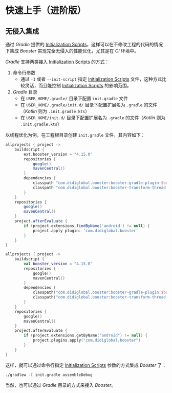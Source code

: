# 快速上手（进阶版）

## 无侵入集成

通过 *Gradle* 提供的 [Initialization Scripts](https://docs.gradle.org/current/userguide/init_scripts.html)，这样可以在不修改工程的代码的情况下集成 *Booster* 实现完全无侵入的性能优化，尤其是在 *CI* 环境中。

*Gradle* 支持两类接入 [Initialization Scripts](https://docs.gradle.org/current/userguide/init_scripts.html) 的方式：

1. 命令行参数
    - 通过 `-I` 或者 `--init-script` 指定 [Initialization Scripts](https://docs.gradle.org/current/userguide/init_scripts.html) 文件，这种方式比较灵活，而且能控制 [Initialization Scripts](https://docs.gradle.org/current/userguide/init_scripts.html) 的影响范围。
1. *Gradle* 目录
    - 在 `USER_HOME/.gradle/` 目录下配置 `init.gradle` 文件
    - 在 `USER_HOME/.gradle/init.d/` 目录下配置扩展名为 `.gradle` 的文件（*Kotlin* 则为 `.init.gradle.kts`）
    - 在 `USER_HOME/init.d/` 目录下配置扩展名为 `.gradle` 的文件（*Kotlin* 则为 `.init.gradle.kts`）

以线程优化为例，在工程根目录创建 `init.gradle` 文件，其内容如下：

<CodeGroup>
  <CodeGroupItem title="Groovy" active>

```groovy
allprojects { project ->
    buildscript {
        ext.booster_version = "4.15.0"
        repositories {
            google()
            mavenCentral()
        }
        dependencies {
            classpath "com.didiglobal.booster:booster-gradle-plugin:$booster_version"
            classpath "com.didiglobal.booster:booster-transform-thread:$booster_version"
        }
    }
    repositories {
        google()
        mavenCentral()
    }
    project.afterEvaluate {
        if (project.extensions.findByName('android') != null) {
            project.apply plugin: 'com.didiglobal.booster'
        }
    }
}
```

  </CodeGroupItem>
  <CodeGroupItem title="Kotlin">

```kotlin
allprojects { project ->
    buildscript {
        val booster_version = "4.15.0"
        repositories {
            google()
            mavenCentral()
        }
        dependencies {
            classpath("com.didiglobal.booster:booster-gradle-plugin:$booster_version")
            classpath("com.didiglobal.booster:booster-transform-thread:$booster_version")
        }
    }
    repositories {
        google()
        mavenCentral()
    }
    project.afterEvaluate {
        if (project.extensions.getByName("android") != null) {
            project.plugins.apply("com.didiglobal.booster")
        }
    }
}
```

  </CodeGroupItem>
</CodeGroup>

这样，就可以通过命令行指定 [Initialization Scripts](https://docs.gradle.org/current/userguide/init_scripts.html) 参数的方式集成 *Booster* 了：

```bash
./gradlew -I init.gradle assembleDebug
```

当然，也可以通过 *Gradle* 目录的方式来接入 *Booster*。